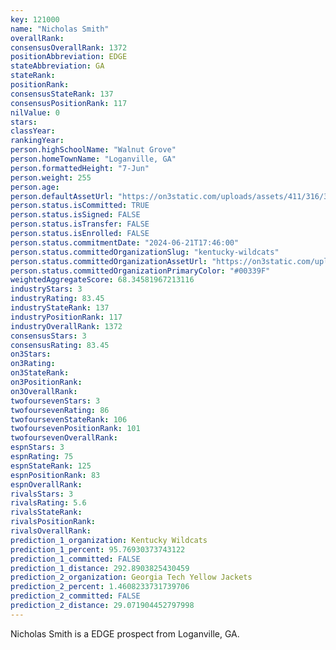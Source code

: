 ```yaml
---
key: 121000
name: "Nicholas Smith"
overallRank: 
consensusOverallRank: 1372
positionAbbreviation: EDGE
stateAbbreviation: GA
stateRank: 
positionRank: 
consensusStateRank: 137
consensusPositionRank: 117
nilValue: 0
stars: 
classYear: 
rankingYear: 
person.highSchoolName: "Walnut Grove"
person.homeTownName: "Loganville, GA"
person.formattedHeight: "7-Jun"
person.weight: 255
person.age: 
person.defaultAssetUrl: "https://on3static.com/uploads/assets/411/316/316411.png"
person.status.isCommitted: TRUE
person.status.isSigned: FALSE
person.status.isTransfer: FALSE
person.status.isEnrolled: FALSE
person.status.commitmentDate: "2024-06-21T17:46:00"
person.status.committedOrganizationSlug: "kentucky-wildcats"
person.status.committedOrganizationAssetUrl: "https://on3static.com/uploads/assets/984/149/149984.svg"
person.status.committedOrganizationPrimaryColor: "#00339F"
weightedAggregateScore: 68.34581967213116
industryStars: 3
industryRating: 83.45
industryStateRank: 137
industryPositionRank: 117
industryOverallRank: 1372
consensusStars: 3
consensusRating: 83.45
on3Stars: 
on3Rating: 
on3StateRank: 
on3PositionRank: 
on3OverallRank: 
twofoursevenStars: 3
twofoursevenRating: 86
twofoursevenStateRank: 106
twofoursevenPositionRank: 101
twofoursevenOverallRank: 
espnStars: 3
espnRating: 75
espnStateRank: 125
espnPositionRank: 83
espnOverallRank: 
rivalsStars: 3
rivalsRating: 5.6
rivalsStateRank: 
rivalsPositionRank: 
rivalsOverallRank: 
prediction_1_organization: Kentucky Wildcats
prediction_1_percent: 95.76930373743122
prediction_1_committed: FALSE
prediction_1_distance: 292.8903825430459
prediction_2_organization: Georgia Tech Yellow Jackets
prediction_2_percent: 1.4608233731739706
prediction_2_committed: FALSE
prediction_2_distance: 29.071904452797998
---
```

Nicholas Smith is a EDGE prospect from Loganville, GA.